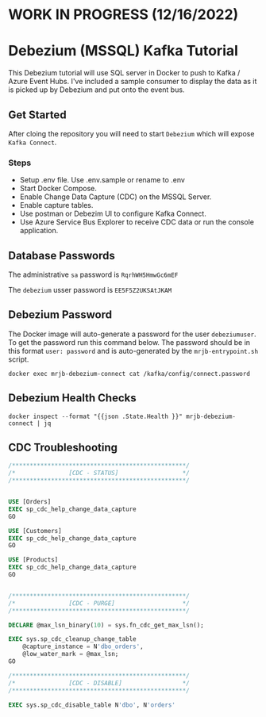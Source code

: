 # WORK IN PROGRESS (12/16/2022)

# Debezium (MSSQL) Kafka Tutorial
This Debezium tutorial will use SQL server in Docker to push to Kafka / Azure Event Hubs. I've included a sample consumer to display the data as it is picked up by Debezium and put onto the event bus.

## Get Started
After cloing the repository you will need to start `Debezium` which will expose `Kafka Connect`.

### Steps
* Setup .env file. Use .env.sample or rename to .env
* Start Docker Compose.
* Enable Change Data Capture (CDC) on the MSSQL Server.
* Enable capture tables.
* Use postman or Debezim UI to configure Kafka Connect.
* Use Azure Service Bus Explorer to receive CDC data or run the console application.

## Database Passwords
The administrative `sa` password is `RqrhWH5HmwGc6mEF`   

The `debezium` usser password is `EE5F5Z2UKSAtJKAM`   

## Debezium Password
The Docker image will auto-generate a password for the user `debeziumuser`. To get the password run this command below. The password should be in this format `user: password` and is auto-generated by the `mrjb-entrypoint.sh` script.   

`docker exec mrjb-debezium-connect cat /kafka/config/connect.password`

## Debezium Health Checks
`docker inspect --format "{{json .State.Health }}" mrjb-debezium-connect | jq`   

## CDC Troubleshooting

```sql
/*************************************************/
/*               [CDC - STATUS]                  */
/*************************************************/


USE [Orders]
EXEC sp_cdc_help_change_data_capture
GO

USE [Customers]
EXEC sp_cdc_help_change_data_capture
GO

USE [Products]
EXEC sp_cdc_help_change_data_capture
GO


/*************************************************/
/*               [CDC - PURGE]                   */
/*************************************************/

DECLARE @max_lsn_binary(10) = sys.fn_cdc_get_max_lsn();

EXEC sys.sp_cdc_cleanup_change_table
    @capture_instance = N'dbo_orders',
    @low_water_mark = @max_lsn;
GO

/*************************************************/
/*               [CDC - DISABLE]                 */
/*************************************************/

EXEC sys.sp_cdc_disable_table N'dbo', N'orders'

```
